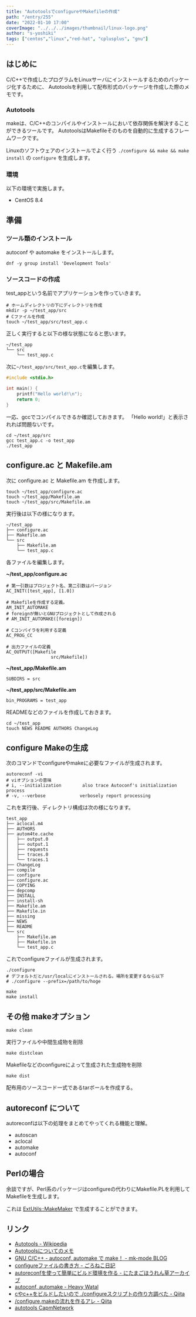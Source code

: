 ```yaml
---
title: "AutotoolsでconfigureやMakefileの作成"
path: "/entry/255"
date: "2022-01-10 17:00"
coverImage: "../../../images/thumbnail/linux-logo.png"
author: "s-yoshiki"
tags: ["centos","linux","red-hat", "cplusplus", "gnu"]
---
```


## はじめに

C/C++で作成したプログラムをLinuxサーバにインストールするためのパッケージ化するために、
Autotoolsを利用して配布形式のパッケージを作成した際のメモです。

### Autotools

makeは、C/C++のコンパイルやインストールにおいて依存関係を解決することができるツールです。
AutotoolsはMakefileそのものを自動的に生成するフレームワークです。

Linuxのソフトウェアのインストールでよく行う `./configure && make && make install` の `configure` を生成します。

### 環境

以下の環境で実施します。

 - CentOS 8.4

## 準備

### ツール類のインストール

autoconf や automake をインストールします。

```
dnf -y group install 'Development Tools'
```

### ソースコードの作成

test_appという名前でアプリケーションを作っていきます。

```shell
# ホームディレクトリの下にディレクトリを作成
mkdir -p ~/test_app/src
# Cファイルを作成
touch ~/test_app/src/test_app.c
```

正しく実行すると以下の様な状態になると思います。

```
~/test_app
└── src
    └── test_app.c
```

次に`~/test_app/src/test_app.c`を編集します。

```c
#include <stdio.h>

int main() {
    printf("Hello world!\n");
    return 0;
}
```

一応、gccでコンパイルできるか確認しておきます。
「Hello world!」と表示されれば問題ないです。

```
cd ~/test_app/src
gcc test_app.c -o test_app
./test_app
```

## configure.ac と Makefile.am

次に configure.ac と Makefile.am を作成します。

```
touch ~/test_app/configure.ac
touch ~/test_app/Makefile.am
touch ~/test_app/src/Makefile.am
```

実行後は以下の様になります。

```
~/test_app
├── configure.ac
├── Makefile.am
└── src
    ├── Makefile.am
    └── test_app.c
```

各ファイルを編集します。

**~/test_app/configure.ac**

```shell
# 第一引数はプロジェクト名、第二引数はバージョン
AC_INIT([test_app], [1.0])

# Makefileを作成する定義。
AM_INIT_AUTOMAKE
# foreignが無いとGNUプロジェクトとして作成される
# AM_INIT_AUTOMAKE([foreign]) 

# Cコンパイラを利用する定義
AC_PROG_CC

# 出力ファイルの定義
AC_OUTPUT([Makefile
                 src/Makefile])
```

**~/test_app/Makefile.am**

```
SUBDIRS = src
```

**~/test_app/src/Makefile.am**

```
bin_PROGRAMS = test_app
```

READMEなどのファイルを作成しておきます。

```shell
cd ~/test_app
touch NEWS README AUTHORS ChangeLog
```

## configure Makeの生成

次のコマンドでconfigureやmakeに必要なファイルが生成されます。

```shell
autoreconf -vi
# viオプションの意味
# i, --initialization        also trace Autoconf's initialization process
# -v, --verbose             verbosely report processing
```

これを実行後、ディレクトリ構成は次の様になります。

```
test_app
├── aclocal.m4
├── AUTHORS
├── autom4te.cache
│   ├── output.0
│   ├── output.1
│   ├── requests
│   ├── traces.0
│   └── traces.1
├── ChangeLog
├── compile
├── configure
├── configure.ac
├── COPYING
├── depcomp
├── INSTALL
├── install-sh
├── Makefile.am
├── Makefile.in
├── missing
├── NEWS
├── README
└── src
    ├── Makefile.am
    ├── Makefile.in
    └── test_app.c
```



これでconfigureファイルが生成されます。

```shell
./configure
# デフォルトだと/usr/localにインストールされる。場所を変更するなら以下
# ./configure --prefix=/path/to/hoge

make
make install
```

## その他 makeオプション

```
make clean
```

実行ファイルや中間生成物を削除

```
make distclean
```

Makefileなどのconfigureによって生成された生成物を削除

```
make dist
```

配布用のソースコード一式であるtarボールを作成する。

## autoreconf について

autoreconfは以下の処理をまとめてやってくれる機能と理解。
 
 - autoscan
 - aclocal
 - automake
 - autoconf


## Perlの場合

余談ですが、Perl系のパッケージはconfigureの代わりにMakefile.PLを利用してMakefileを生成します。

これは [ExtUtils::MakeMaker](https://perldoc.jp/docs/modules/ExtUtils-MakeMaker-6.17/ExtUtils/MakeMaker.pod)
で生成することができます。

## リンク

 - [Autotools - Wikipedia](https://ja.wikipedia.org/wiki/Autotools)
 - [Autotoolsについてのメモ](http://loto.sourceforge.net/feram/Autotools-memo.ja.html)
 - [GNU C/C++ - autoconf, automake で make！ - mk-mode BLOG](https://www.mk-mode.com/blog/2012/12/03/03002034/)
 - [configureファイルの書き方 - ごろねこ日記](https://hiroe-orz17.hatenadiary.org/entry/20131006/1381040379)
 - [autoreconfを使って簡単にビルド環境を作る - にたまごほうれん草アーカイブ](https://nitamago-archive.hatenablog.com/entry/20081106/1225896312)
 - [autoconf, automake - Heavy Watal](https://heavywatal.github.io/dev/autotools.html)
 - [ cやc++をビルドしたいので ./configureスクリプトの作り方調べた - Qiita](https://qiita.com/hadashiA/items/9da2b424965952707a6d)
 - [/configure,makeの流れを作るアレ - Qiita](https://qiita.com/awakia/items/e0ceeabd8faf95020cbd)
 - [autotools  CapmNetwork](http://capm-network.com/?tag=autotools)
